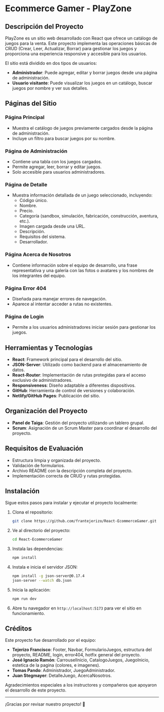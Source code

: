 # Ecommerce Gamer - PlayZone

## Descripción del Proyecto

PlayZone es un sitio web desarrollado con React que ofrece un catálogo de juegos para la venta. Este proyecto implementa las operaciones básicas de CRUD (Crear, Leer, Actualizar, Borrar) para gestionar los juegos y proporciona una experiencia responsive y accesible para los usuarios. 

El sitio está dividido en dos tipos de usuarios:
- **Administrador**: Puede agregar, editar y borrar juegos desde una página de administración.
- **Usuario visitante**: Puede visualizar los juegos en un catálogo, buscar juegos por nombre y ver sus detalles.

## Páginas del Sitio

### Página Principal
- Muestra el catálogo de juegos previamente cargados desde la página de administración.
- Incluye un filtro para buscar juegos por su nombre.

### Página de Administración
- Contiene una tabla con los juegos cargados.
- Permite agregar, leer, borrar y editar juegos.
- Solo accesible para usuarios administradores.

### Página de Detalle
- Muestra información detallada de un juego seleccionado, incluyendo:
  - Código único.
  - Nombre.
  - Precio.
  - Categoría (sandbox, simulación, fabricación, construcción, aventura, etc.).
  - Imagen cargada desde una URL.
  - Descripción.
  - Requisitos del sistema.
  - Desarrollador.

### Página Acerca de Nosotros
- Contiene información sobre el equipo de desarrollo, una frase representativa y una galería con las fotos o avatares y los nombres de los integrantes del equipo.

### Página Error 404
- Diseñada para manejar errores de navegación.
- Aparece al intentar acceder a rutas no existentes.

### Página de Login
- Permite a los usuarios administradores iniciar sesión para gestionar los juegos.

## Herramientas y Tecnologías
- **React**: Framework principal para el desarrollo del sitio.
- **JSON-Server**: Utilizado como backend para el almacenamiento de datos.
- **React-Router**: Implementación de rutas protegidas para el acceso exclusivo de administradores.
- **Responsiveness**: Diseño adaptable a diferentes dispositivos.
- **GitHub**: Herramienta de control de versiones y colaboración.
- **Netlify/GitHub Pages**: Publicación del sitio.

## Organización del Proyecto
- **Panel de Taiga**: Gestión del proyecto utilizando un tablero grupal.
- **Scrum**: Asignación de un Scrum Master para coordinar el desarrollo del proyecto.

## Requisitos de Evaluación
- Estructura limpia y organizada del proyecto.
- Validación de formularios.
- Archivo README con la descripción completa del proyecto.
- Implementación correcta de CRUD y rutas protegidas.

## Instalación

Sigue estos pasos para instalar y ejecutar el proyecto localmente:

1. Clona el repositorio:
   ```bash
   git clone https://github.com/frantejerizo/React-EcommerceGamer.git
   ```

2. Ve al directorio del proyecto:
   ```bash
   cd React-EcommerceGamer
   ```

3. Instala las dependencias:
   ```bash
   npm install
   ```

4. Instala e inicia el servidor JSON:
   ```bash
   npm install -g json-server@0.17.4
   json-server --watch db.json
   ```

5. Inicia la aplicación:
   ```bash
   npm run dev
   ```

6. Abre tu navegador en `http://localhost:5173` para ver el sitio en funcionamiento.

## Créditos

Este proyecto fue desarrollado por el equipo:

- **Tejerizo Francisco**: Footer, Navbar, FormularioJuegos, estructura del proyecto, README, login, error404, hotfix general del proyecto.
- **José Ignacio Ramón**: CarrouselInicio, CatalogoJuegos, JuegoInicio, estetica de la pagina (colores, e imagenes).
- **Tomas Pando**: Administrador, JuegoAdministrador.
- **Juan Stegmayer**: DetalleJuego, AcercaNosotros.

Agradecimientos especiales a los instructores y compañeros que apoyaron el desarrollo de este proyecto.

---

¡Gracias por revisar nuestro proyecto! 🚀

